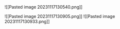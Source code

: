 ![[Pasted image 20231117130540.png]]



![[Pasted image 20231117130905.png]]
![[Pasted image 20231117130933.png]]

